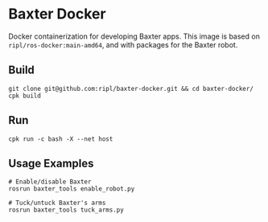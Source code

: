# Baxter Docker

Docker containerization for developing Baxter apps. This image is based on `ripl/ros-docker:main-amd64`, and with packages for the Baxter robot.

## Build

    git clone git@github.com:ripl/baxter-docker.git && cd baxter-docker/
    cpk build

## Run

    cpk run -c bash -X --net host

## Usage Examples

    # Enable/disable Baxter
    rosrun baxter_tools enable_robot.py

    # Tuck/untuck Baxter's arms
    rosrun baxter_tools tuck_arms.py
